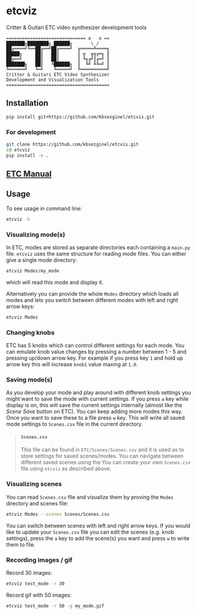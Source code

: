 # etcviz
Critter &amp; Guitari ETC video synthesizer development tools

```
============================== o   o ==
███████╗████████╗ ██████╗       \ /
██╔════╝╚══██╔══╝██╔════╝  ╔═════╩════╗
█████╗     ██║   ██║       ║ ╦  ╦╦╔═╗ ║
██╔══╝     ██║   ██║       ║ ╚╗╔╝║╔═╝ ║
███████╗   ██║   ╚██████╗  ║  ╚╝ ╩╚═╝ ║
╚══════╝   ╚═╝    ╚═════╝  ╚══════════╝
Critter & Guitari ETC Video Synthesizer
Development and Visualization Tools
=======================================
```

## Installation
```bash
pip install git+https://github.com/kbsezginel/etcvis.git
```

### For development
```bash
git clone https://github.com/kbsezginel/etcvis.git
cd etcviz
pip install -e .
```

## [ETC Manual](https://critterandguitari.github.io/ETC_Manual/)

## Usage
To see usage in command line:
```bash
etcviz -h
```

### Visualizing mode(s)
In ETC, modes are stored as separate directories each containing a `main.py` file.
`etcviz` uses the same structure for reading mode files.
You can either give a single mode directory:
```bash
etcviz Modes/my_mode
```
which will read this mode and display it.

Alternatively you can provide the whole `Modes` directory which loads all modes and lets you switch between different modes with left and right arrow keys:
```bash
etcviz Modes
```
### Changing knobs
ETC has 5 knobs which can control different settings for each mode.
You can emulate knob value changes by pressing a number between 1 - 5 and pressing up/down arrow key. For example if you press key `1` and hold up arrow key this will increase `knob1` value maxing at `1.0`.

### Saving mode(s)
As you develop your mode and play around with different knob settings you might want to save the mode with current settings. If you press `a` key while display is on, this will save the current settings internally (almost like the *Scene Save* button on ETC). You can keep adding more modes this way. Once you want to save these to a file press `w` key. This will write all saved mode settings to `Scenes.csv` file in the current directory.

> #### `Scenes.csv`
> This file can be found in `ETC/Scenes/Scenes.csv` and it is used as to store settings for saved scenes/modes. You can navigate between different saved scenes using the  You can create your own `Scenes.csv` file using `etcviz` as described above.

### Visualizing scenes
You can read `Scenes.csv` file and visualize them by proving the `Modes` directory and scenes file:
```bash
etcviz Modes --scenes Scenes/Scenes.csv
```
You can switch between scenes with left and right arrow keys.
If you would like to update your `Scenes.csv` file you can edit the scenes (e.g. knob settings), press the `a` key to add the scene(s) you want and press `w` to write them to file.

### Recording images / gif
Record 30 images:
```bash
etcviz test_mode -r 30
```
Record gif with 50 images:
```bash
etcviz test_mode -r 50 -g my_mode.gif
```
